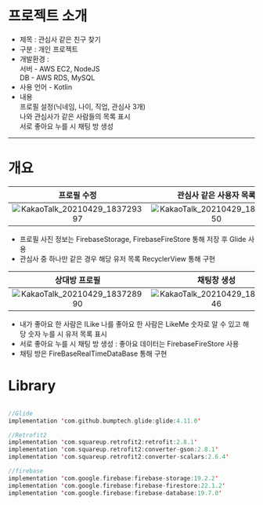# 프로젝트 소개
- 제목 : 관심사 같은 친구 찾기
- 구분 : 개인 프로젝트
- 개발환경  :  
서버 - AWS EC2, NodeJS  
DB - AWS RDS, MySQL
- 사용 언어 - Kotlin
- 내용  
프로필 설정(닉네임, 나이, 직업, 관심사 3개)  
나와 관심사가 같은 사람들의 목록 표시  
서로 좋아요 누를 시 채팅 방 생성

---

# 개요

프로필 수정 | 관심사 같은 사용자 목록
:------:|:-------:
![KakaoTalk_20210429_183729397](https://user-images.githubusercontent.com/70185380/116809874-70feb580-ab7b-11eb-92bc-521a97e65c9e.jpg) | ![KakaoTalk_20210429_183729550](https://user-images.githubusercontent.com/70185380/116809881-78be5a00-ab7b-11eb-8d41-9bba068e58a5.jpg)  

- 프로필 사진 정보는 FirebaseStorage, FirebaseFireStore 통해 저장 후 Glide 사용
- 관심사 중 하나만 같은 경우 해당 유저 목록  RecyclerView 통해 구현


상대방 프로필 | 채팅창 생성 | 채팅창
:------:|:-------:|:------:
![KakaoTalk_20210429_183728990](https://user-images.githubusercontent.com/70185380/116810268-df447780-ab7d-11eb-8391-7526b0376c91.jpg) | ![KakaoTalk_20210429_183729246](https://user-images.githubusercontent.com/70185380/116809914-a1465400-ab7b-11eb-8da7-b29bfb1e4a45.jpg) | ![KakaoTalk_20210429_183729110](https://user-images.githubusercontent.com/70185380/116809902-925fa180-ab7b-11eb-921c-87ae96be28cd.jpg)

- 내가 좋아요 한 사람은 ILike 나를 좋아요 한 사람은 LikeMe 숫자로 알 수 있고 해당 숫자 누를 시 유저 목록 표시
- 서로 좋아요 누를 시 채팅 방 생성 : 좋아요 데이터는 FirebaseFireStore 사용
- 채팅 방은 FireBaseRealTimeDataBase 통해 구현

# Library
~~~kotlin

//Glide
implementation 'com.github.bumptech.glide:glide:4.11.0'

//Retrofit2
implementation 'com.squareup.retrofit2:retrofit:2.8.1'
implementation 'com.squareup.retrofit2:converter-gson:2.8.1'
implementation 'com.squareup.retrofit2:converter-scalars:2.6.4'

//firebase
implementation 'com.google.firebase:firebase-storage:19.2.2'
implementation 'com.google.firebase:firebase-firestore:22.1.2'
implementation 'com.google.firebase:firebase-database:19.7.0'

~~~

